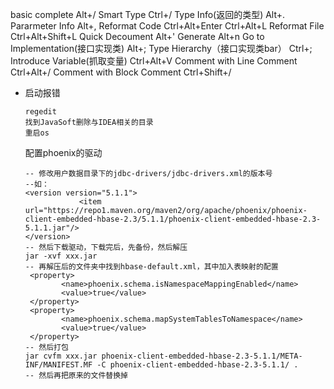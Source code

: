 basic complete                     Alt+/
Smart Type                          Ctrl+/
Type Info(返回的类型)            Alt+.
Pararmeter Info                    Alt+,
Reformat Code                    Ctrl+Alt+Enter Ctrl+Alt+L
Reformat File                       Ctrl+Alt+Shift+L
Quick Decoument                Alt+'
Generate                             Alt+n
Go to Implementation(接口实现类)         Alt+;
Type Hierarchy（接口实现类bar）           Ctrl+;
Introduce Variable(抓取变量)                  Ctrl+Alt+V
Comment with Line Comment                                                   Ctrl+Alt+/
Comment with Block Comment                                                     Ctrl+Shift+/



* 启动报错

  ```
  regedit
  找到JavaSoft删除与IDEA相关的目录
  重启os
  ```

  配置phoenix的驱动
  
  ```
  -- 修改用户数据目录下的jdbc-drivers/jdbc-drivers.xml的版本号
  --如：
  <version version="5.1.1">
              <item url="https://repo1.maven.org/maven2/org/apache/phoenix/phoenix-client-embedded-hbase-2.3/5.1.1/phoenix-client-embedded-hbase-2.3-5.1.1.jar"/>
  </version>
  -- 然后下载驱动，下载完后，先备份，然后解压 
  jar -xvf xxx.jar
  -- 再解压后的文件夹中找到hbase-default.xml，其中加入表映射的配置
   <property>
          <name>phoenix.schema.isNamespaceMappingEnabled</name>
          <value>true</value>
   </property>
   <property>
          <name>phoenix.schema.mapSystemTablesToNamespace</name>
          <value>true</value>
   </property>
  -- 然后打包 
  jar cvfm xxx.jar phoenix-client-embedded-hbase-2.3-5.1.1/META-INF/MANIFEST.MF -C phoenix-client-embedded-hbase-2.3-5.1.1/ .
  -- 然后再把原来的文件替换掉
  ```
  
  
  
  